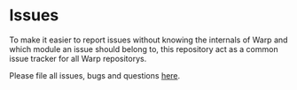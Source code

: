 # Issues

To make it easier to report issues without knowing the internals of Warp and which module
an issue should belong to, this repository act as a common issue tracker for all Warp repositorys.

Please file all issues, bugs and questions [here](https://github.com/warp-ds/issues/issues).
